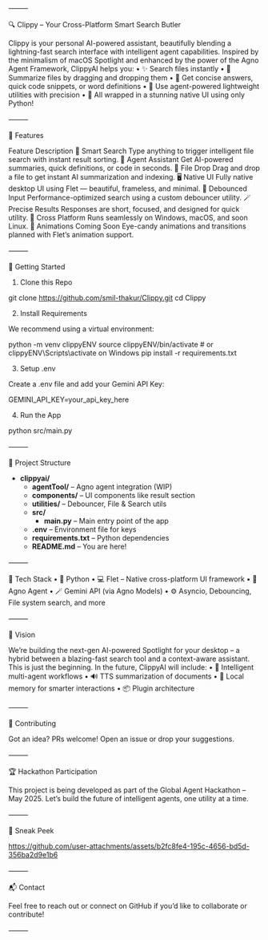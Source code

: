 
⸻

🔍 Clippy – Your Cross-Platform Smart Search Butler

Clippy is your personal AI-powered assistant, beautifully blending a lightning-fast search interface with intelligent agent capabilities. Inspired by the minimalism of macOS Spotlight and enhanced by the power of the Agno Agent Framework, ClippyAI helps you:
	•	✨ Search files instantly
	•	📁 Summarize files by dragging and dropping them
	•	💬 Get concise answers, quick code snippets, or word definitions
	•	🤖 Use agent-powered lightweight utilities with precision
	•	🎯 All wrapped in a stunning native UI using only Python!

⸻

🧠 Features

Feature	Description
🔎 Smart Search	Type anything to trigger intelligent file search with instant result sorting.
🧠 Agent Assistant	Get AI-powered summaries, quick definitions, or code in seconds.
📂 File Drop	Drag and drop a file to get instant AI summarization and indexing.
🖥️ Native UI	Fully native desktop UI using Flet — beautiful, frameless, and minimal.
🔁 Debounced Input	Performance-optimized search using a custom debouncer utility.
🪄 Precise Results	Responses are short, focused, and designed for quick utility.
🔌 Cross Platform	Runs seamlessly on Windows, macOS, and soon Linux.
🎨 Animations Coming Soon	Eye-candy animations and transitions planned with Flet’s animation support.



⸻

🚀 Getting Started

1. Clone this Repo

git clone https://github.com/smil-thakur/Clippy.git
cd Clippy

2. Install Requirements

We recommend using a virtual environment:

python -m venv clippyENV
source clippyENV/bin/activate  # or clippyENV\Scripts\activate on Windows
pip install -r requirements.txt

3. Setup .env

Create a .env file and add your Gemini API Key:

GEMINI_API_KEY=your_api_key_here

4. Run the App

python src/main.py



⸻

📁 Project Structure

<ul>
  <li><strong>clippyai/</strong>
    <ul>
      <li><strong>agentTool/</strong> – Agno agent integration (WIP)</li>
      <li><strong>components/</strong> – UI components like result section</li>
      <li><strong>utilities/</strong> – Debouncer, File & Search utils</li>
      <li><strong>src/</strong>
        <ul>
          <li><strong>main.py</strong> – Main entry point of the app</li>
        </ul>
      </li>
      <li><strong>.env</strong> – Environment file for keys</li>
      <li><strong>requirements.txt</strong> – Python dependencies</li>
      <li><strong>README.md</strong> – You are here!</li>
    </ul>
  </li>
</ul>


⸻

🧩 Tech Stack
	•	🐍 Python
	•	💻 Flet – Native cross-platform UI framework
	•	🧠 Agno Agent
	•	🪄 Gemini API (via Agno Models)
	•	⚙️ Asyncio, Debouncing, File system search, and more

⸻

🎯 Vision

We’re building the next-gen AI-powered Spotlight for your desktop – a hybrid between a blazing-fast search tool and a context-aware assistant. This is just the beginning. In the future, ClippyAI will include:
	•	🔄 Intelligent multi-agent workflows
	•	🔊 TTS summarization of documents
	•	🧠 Local memory for smarter interactions
	•	📦 Plugin architecture

⸻

🤝 Contributing

Got an idea? PRs welcome!
Open an issue or drop your suggestions.

⸻

🏆 Hackathon Participation

This project is being developed as part of the Global Agent Hackathon – May 2025. Let’s build the future of intelligent agents, one utility at a time.

⸻

📸 Sneak Peek



https://github.com/user-attachments/assets/b2fc8fe4-195c-4656-bd5d-356ba2d9e1b6


⸻

📬 Contact

Feel free to reach out or connect on GitHub if you’d like to collaborate or contribute!

⸻
